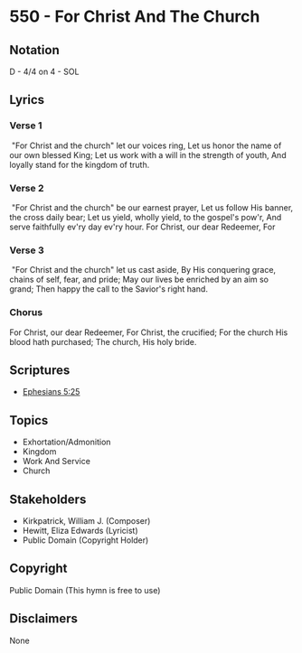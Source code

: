 # 550 - For Christ And The Church

## Notation

D - 4/4 on 4 - SOL

## Lyrics

### Verse 1

 "For Christ and the church" let our voices ring, Let us honor the name of our own blessed King; Let us work with a will  in the strength of youth, And loyally stand for the kingdom of truth.

### Verse 2

 "For Christ and the church" be our earnest prayer, Let us follow His banner, the cross daily bear; Let us yield, wholly yield, to the gospel's pow'r, And serve faithfully ev'ry day ev'ry hour. For Christ, our dear Redeemer, For

### Verse 3

 "For Christ and the church" let us cast aside, By His conquering grace, chains of self, fear, and pride; May our lives be enriched by an aim so grand; Then happy the call to the Savior's right hand. 

### Chorus

For Christ, our dear Redeemer, For Christ, the crucified; For the church His blood hath purchased; The church, His holy bride. 


## Scriptures

- [Ephesians 5:25](https://www.biblegateway.com/passage/?search=Ephesians%205%3A25)

## Topics

- Exhortation/Admonition
- Kingdom
- Work And Service
- Church

## Stakeholders

- Kirkpatrick, William J. (Composer)
- Hewitt, Eliza Edwards (Lyricist)
- Public Domain (Copyright Holder)

## Copyright

Public Domain
(This hymn is free to use)

## Disclaimers

None

